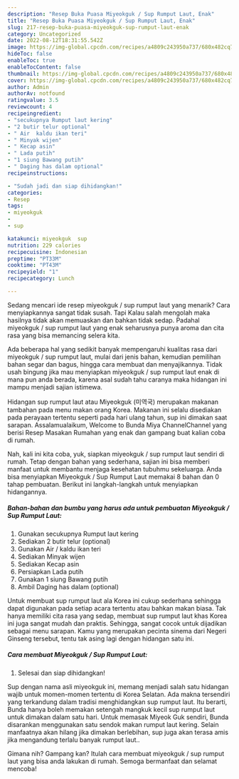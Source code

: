 ```yaml
---
description: "Resep Buka Puasa Miyeokguk / Sup Rumput Laut, Enak"
title: "Resep Buka Puasa Miyeokguk / Sup Rumput Laut, Enak"
slug: 217-resep-buka-puasa-miyeokguk-sup-rumput-laut-enak
category: Uncategorized
date: 2022-08-12T18:31:55.542Z
image: https://img-global.cpcdn.com/recipes/a4809c243950a737/680x482cq70/miyeokguk-sup-rumput-laut-foto-resep-utama.jpg
hideToc: false
enableToc: true
enableTocContent: false
thumbnail: https://img-global.cpcdn.com/recipes/a4809c243950a737/680x482cq70/miyeokguk-sup-rumput-laut-foto-resep-utama.jpg
cover: https://img-global.cpcdn.com/recipes/a4809c243950a737/680x482cq70/miyeokguk-sup-rumput-laut-foto-resep-utama.jpg
author: Admin
authorAv: notfound
ratingvalue: 3.5
reviewcount: 4
recipeingredient:
- "secukupnya Rumput laut kering"
- "2 butir telur optional"
- " Air  kaldu ikan teri"
- " Minyak wijen"
- " Kecap asin"
- " Lada putih"
- "1 siung Bawang putih"
- " Daging has dalam optional"
recipeinstructions:

- "Sudah jadi dan siap dihidangkan!"
categories:
- Resep
tags:
- miyeokguk
- 
- sup

katakunci: miyeokguk  sup 
nutrition: 229 calories
recipecuisine: Indonesian
preptime: "PT33M"
cooktime: "PT43M"
recipeyield: "1"
recipecategory: Lunch

---
```



Sedang mencari ide resep miyeokguk / sup rumput laut yang menarik? Cara menyiapkannya sangat tidak susah. Tapi Kalau salah mengolah maka hasilnya tidak akan memuaskan dan bahkan tidak sedap. Padahal miyeokguk / sup rumput laut yang enak seharusnya punya aroma dan cita rasa yang bisa memancing selera kita.


Ada beberapa hal yang sedikit banyak mempengaruhi kualitas rasa dari miyeokguk / sup rumput laut, mulai dari jenis bahan, kemudian pemilihan bahan segar dan bagus, hingga cara membuat dan menyajikannya. Tidak usah bingung jika mau menyiapkan miyeokguk / sup rumput laut enak di mana pun anda berada, karena asal sudah tahu caranya maka hidangan ini mampu menjadi sajian istimewa.

Hidangan sup rumput laut atau Miyeokguk (미역국) merupakan makanan tambahan pada menu makan orang Korea. Makanan ini selalu disediakan pada perayaan tertentu seperti pada hari ulang tahun, sup ini dimakan saat sarapan. Assalamualaikum, Welcome to Bunda Miya ChannelChannel yang berisi Resep Masakan Rumahan yang enak dan gampang buat kalian coba di rumah.


Nah, kali ini kita coba, yuk, siapkan miyeokguk / sup rumput laut sendiri di rumah. Tetap dengan bahan yang sederhana, sajian ini bisa memberi manfaat untuk membantu menjaga kesehatan tubuhmu sekeluarga. Anda bisa menyiapkan Miyeokguk / Sup Rumput Laut memakai 8 bahan dan 0 tahap pembuatan. Berikut ini langkah-langkah untuk menyiapkan hidangannya.

<!--inarticleads1-->

##### Bahan-bahan dan bumbu yang harus ada untuk pembuatan Miyeokguk / Sup Rumput Laut:

1. Gunakan secukupnya Rumput laut kering
1. Sediakan 2 butir telur (optional)
1. Gunakan  Air / kaldu ikan teri
1. Sediakan  Minyak wijen
1. Sediakan  Kecap asin
1. Persiapkan  Lada putih
1. Gunakan 1 siung Bawang putih
1. Ambil  Daging has dalam (optional)


Untuk membuat sup rumput laut ala Korea ini cukup sederhana sehingga dapat digunakan pada setiap acara tertentu atau bahkan makan biasa. Tak hanya memiliki cita rasa yang sedap, membuat sup rumput laut khas Korea ini juga sangat mudah dan praktis. Sehingga, sangat cocok untuk dijadikan sebagai menu sarapan. Kamu yang merupakan pecinta sinema dari Negeri Ginseng tersebut, tentu tak asing lagi dengan hidangan satu ini. 

<!--inarticleads2-->

##### Cara membuat Miyeokguk / Sup Rumput Laut:


1. Selesai dan siap dihidangkan!

Sup dengan nama asli miyeokguk ini, memang menjadi salah satu hidangan wajib untuk momen-momen tertentu di Korea Selatan. Ada makna tersendiri yang terkandung dalam tradisi menghidangkan sup rumput laut. Itu berarti, Bunda hanya boleh memakan setengah mangkuk kecil sup rumput laut untuk dimakan dalam satu hari. Untuk memasak Miyeok Guk sendiri, Bunda disarankan menggunakan satu sendok makan rumput laut kering. Selain manfaatnya akan hilang jika dimakan berlebihan, sup juga akan terasa amis jika mengandung terlalu banyak rumput laut.. 

Gimana nih? Gampang kan? Itulah cara membuat miyeokguk / sup rumput laut yang bisa anda lakukan di rumah. Semoga bermanfaat dan selamat mencoba!
